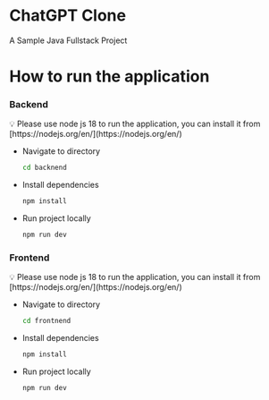# ChatGPT Clone

A Sample Java Fullstack Project

# How to run the application

### Backend

<aside>
💡 Please use node js 18 to run the application, you can install it from [https://nodejs.org/en/](https://nodejs.org/en/)

</aside>

- Navigate to directory
    
    ```bash
    cd backnend
    ```
    
- Install dependencies
    
    ```bash
    npm install
    ```
    
- Run project locally
    
    ```bash
    npm run dev
    ```
    

### Frontend

<aside>
💡 Please use node js 18 to run the application, you can install it from [https://nodejs.org/en/](https://nodejs.org/en/)

</aside>

- Navigate to directory
    
    ```bash
    cd frontnend
    ```
    
- Install dependencies
    
    ```bash
    npm install
    ```
    
- Run project locally
    
    ```bash
    npm run dev
    ```